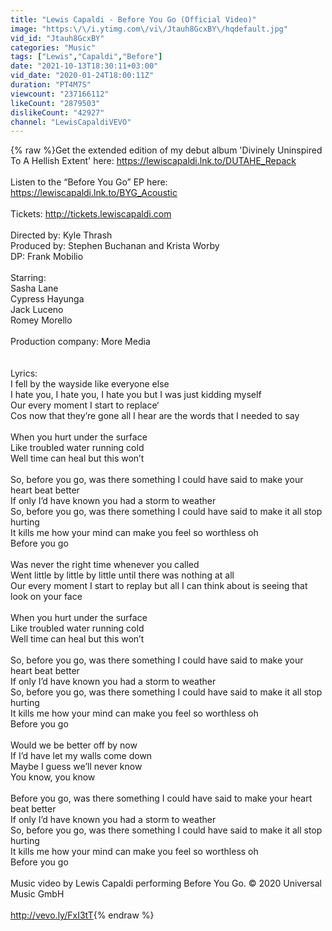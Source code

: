 ```yaml
---
title: "Lewis Capaldi - Before You Go (Official Video)"
image: "https:\/\/i.ytimg.com\/vi\/Jtauh8GcxBY\/hqdefault.jpg"
vid_id: "Jtauh8GcxBY"
categories: "Music"
tags: ["Lewis","Capaldi","Before"]
date: "2021-10-13T18:30:11+03:00"
vid_date: "2020-01-24T18:00:11Z"
duration: "PT4M7S"
viewcount: "237166112"
likeCount: "2879503"
dislikeCount: "42927"
channel: "LewisCapaldiVEVO"
---
```

{% raw %}Get the extended edition of my debut album 'Divinely Uninspired To A Hellish Extent' here: <a rel="nofollow" target="blank" href="https://lewiscapaldi.lnk.to/DUTAHE_Repack">https://lewiscapaldi.lnk.to/DUTAHE_Repack</a> <br /><br />Listen to the “Before You Go” EP here:<br /><a rel="nofollow" target="blank" href="https://lewiscapaldi.lnk.to/BYG_Acoustic">https://lewiscapaldi.lnk.to/BYG_Acoustic</a> <br /> <br />Tickets: <a rel="nofollow" target="blank" href="http://tickets.lewiscapaldi.com">http://tickets.lewiscapaldi.com</a> <br /><br />Directed by: Kyle Thrash<br />Produced by: Stephen Buchanan and Krista Worby<br />DP: Frank Mobilio<br /><br />Starring:<br />Sasha Lane<br />Cypress Hayunga<br />Jack Luceno<br />Romey Morello<br /><br />Production company: More Media <br /><br /><br />Lyrics:<br />I fell by the wayside like everyone else<br />I hate you, I hate you, I hate you but I was just kidding myself<br />Our every moment I start to replace‘<br />Cos now that they’re gone all I hear are the words that I needed to say<br /><br />When you hurt under the surface<br />Like troubled water running cold<br />Well time can heal but this won’t<br /><br />So, before you go, was there something I could have said to make your heart beat better<br />If only I’d have known you had a storm to weather<br />So, before you go, was there something I could have said to make it all stop hurting <br />It kills me how your mind can make you feel so worthless oh<br />Before you go<br /><br />Was never the right time whenever you called<br />Went little by little by little until there was nothing at all<br />Our every moment I start to replay but all I can think about is seeing that look on your face<br /><br />When you hurt under the surface<br />Like troubled water running cold <br />Well time can heal but this won’t <br /><br />So, before you go, was there something I could have said to make your heart beat better<br />If only I’d have known you had a storm to weather<br />So, before you go, was there something I could have said to make it all stop hurting<br />It kills me how your mind can make you feel so worthless oh<br />Before you go<br /><br />Would we be better off by now<br />If I’d have let my walls come down<br />Maybe I guess we’ll never know <br />You know, you know<br /><br />Before you go, was there something I could have said to make your heart beat better<br />If only I’d have known you had a storm to weather<br />So, before you go, was there something I could have said to make it all stop hurting <br />It kills me how your mind can make you feel so worthless oh<br />Before you go<br /><br />Music video by Lewis Capaldi performing Before You Go. © 2020 Universal Music GmbH<br /><br /><a rel="nofollow" target="blank" href="http://vevo.ly/FxI3tT">http://vevo.ly/FxI3tT</a>{% endraw %}
